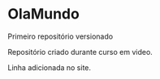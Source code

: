 # OlaMundo
 Primeiro repositório versionado

 Repositório criado durante curso em video.

 Linha adicionada no site.
